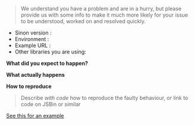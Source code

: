 > We understand you have a problem and are in a hurry, but please provide us with some info to make it much more likely for your issue to be understood, worked on and resolved quickly.

* Sinon version : <please verify that the bug exists in the latest release>
* Environment   :
* Example URL   :
* Other libraries you are using:

**What did you expect to happen?**

**What actually happens**

**How to reproduce**
> Describe *with code* how to reproduce the faulty behaviour,
> or link to code on JSBin or similar

[See this for an example](https://github.com/sinonjs/sinon/blob/master/CONTRIBUTING.md#bug-report-template)

